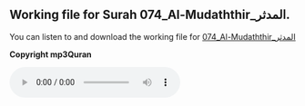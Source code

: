 
## Working file for Surah 074_Al-Mudaththir_المدثر.

You can listen to and download the working file for [074_Al-Mudaththir_المدثر](https://server9.mp3quran.net/huthifi_qalon/074.mp3)

**Copyright mp3Quran**

<audio controls src="https://server9.mp3quran.net/huthifi_qalon/074.mp3"></audio>
